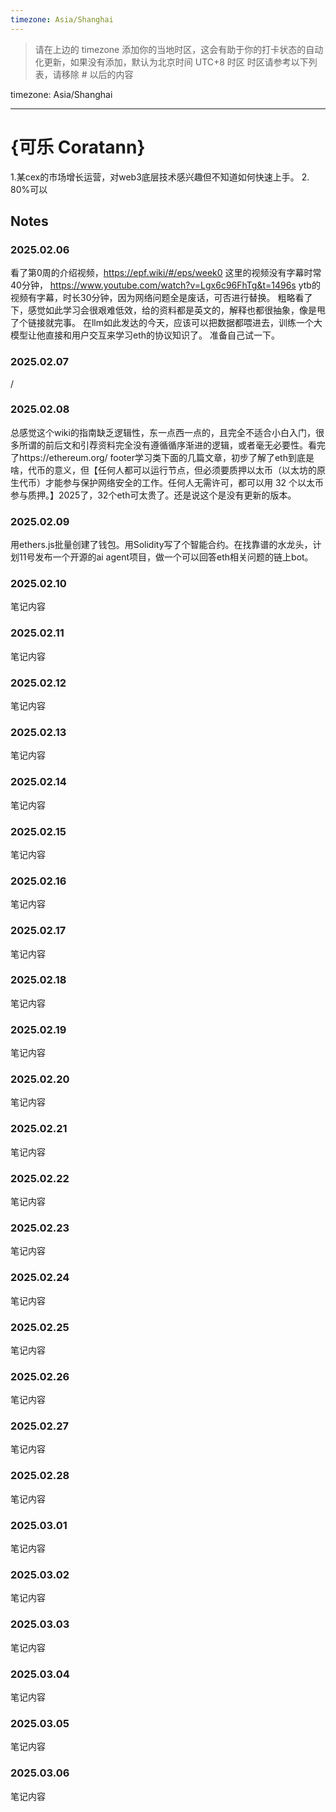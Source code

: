 ```yaml
---
timezone: Asia/Shanghai
---
```


> 请在上边的 timezone 添加你的当地时区，这会有助于你的打卡状态的自动化更新，如果没有添加，默认为北京时间 UTC+8 时区
> 时区请参考以下列表，请移除 # 以后的内容

timezone: Asia/Shanghai


---

# {可乐 Coratann}

1.某cex的市场增长运营，对web3底层技术感兴趣但不知道如何快速上手。
2. 80%可以

## Notes

<!-- Content_START -->

### 2025.02.06

看了第0周的介绍视频，https://epf.wiki/#/eps/week0 这里的视频没有字幕时常40分钟，
https://www.youtube.com/watch?v=Lgx6c96FhTg&t=1496s ytb的视频有字幕，时长30分钟，因为网络问题全是废话，可否进行替换。
粗略看了下，感觉如此学习会很艰难低效，给的资料都是英文的，解释也都很抽象，像是甩了个链接就完事。
在llm如此发达的今天，应该可以把数据都喂进去，训练一个大模型让他直接和用户交互来学习eth的协议知识了。
准备自己试一下。

### 2025.02.07

/

### 2025.02.08

总感觉这个wiki的指南缺乏逻辑性，东一点西一点的，且完全不适合小白入门，很多所谓的前后文和引荐资料完全没有遵循循序渐进的逻辑，或者毫无必要性。看完了https://ethereum.org/ footer学习类下面的几篇文章，初步了解了eth到底是啥，代币的意义，但【任何人都可以运行节点，但必须要质押以太币（以太坊的原生代币）才能参与保护网络安全的工作。任何人无需许可，都可以用 32 个以太币参与质押。】2025了，32个eth可太贵了。还是说这个是没有更新的版本。

### 2025.02.09

用ethers.js批量创建了钱包。用Solidity写了个智能合约。在找靠谱的水龙头，计划11号发布一个开源的ai agent项目，做一个可以回答eth相关问题的链上bot。

### 2025.02.10

笔记内容

### 2025.02.11

笔记内容

### 2025.02.12

笔记内容

### 2025.02.13

笔记内容

### 2025.02.14

笔记内容

### 2025.02.15

笔记内容

### 2025.02.16

笔记内容

### 2025.02.17

笔记内容

### 2025.02.18

笔记内容

### 2025.02.19

笔记内容

### 2025.02.20

笔记内容

### 2025.02.21

笔记内容

### 2025.02.22

笔记内容

### 2025.02.23

笔记内容

### 2025.02.24

笔记内容

### 2025.02.25

笔记内容

### 2025.02.26

笔记内容

### 2025.02.27

笔记内容

### 2025.02.28

笔记内容

### 2025.03.01

笔记内容

### 2025.03.02

笔记内容

### 2025.03.03

笔记内容

### 2025.03.04

笔记内容

### 2025.03.05

笔记内容

### 2025.03.06

笔记内容

<!-- Content_END -->
